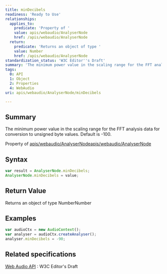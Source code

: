 ```yaml
---
title: minDecibels
readiness: 'Ready to Use'
relationships:
  applies_to:
    predicate: 'Property of '
    value: apis/webaudio/AnalyserNode
    href: /apis/webaudio/AnalyserNode
  return:
    predicate: 'Returns an object of type '
    value: Number
    href: /apis/webaudio/AnalyserNode
standardization_status: 'W3C Editor''s Draft'
summary: 'The minimum power value in the scaling range for the FFT analysis data for conversion to unsigned byte values. Default is -100.'
tags:
  0: API
  1: Object
  2: Properties
  4: WebAudio
uri: apis/webaudio/AnalyserNode/minDecibels

---
```

## Summary

The minimum power value in the scaling range for the FFT analysis data for conversion to unsigned byte values. Default is -100.

Property of [apis/webaudio/AnalyserNode](/apis/webaudio/AnalyserNode)[apis/webaudio/AnalyserNode](/apis/webaudio/AnalyserNode)

## Syntax

``` js
var result = AnalyserNode.minDecibels;
AnalyserNode.minDecibels = value;
```

## Return Value

Returns an object of type NumberNumber

## Examples

``` js
var audioCtx = new AudioContext();
var analyser = audioCtx.createAnalyser();
analyser.minDecibels = -90;
```

## Related specifications

[Web Audio API](http://webaudio.github.io/web-audio-api/)
:   W3C Editor's Draft
